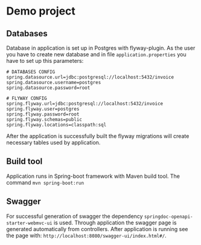 # Demo project

## Databases
Database in application is set up in Postgres with flyway-plugin. As the user you have to create new database and in file 
`application.properties` you have to set up this parameters:

```agsl
# DATABASES CONFIG
spring.datasource.url=jdbc:postgresql://localhost:5432/invoice
spring.datasource.username=postgres
spring.datasource.password=root

# FLYWAY CONFIG
spring.flyway.url=jdbc:postgresql://localhost:5432/invoice
spring.flyway.user=postgres
spring.flyway.password=root
spring.flyway.schemas=public
spring.flyway.locations=classpath:sql
```

After the application is successfully built the flyway migrations will create necessary tables used by application.

## Build tool
Application runs in Spring-boot framework with Maven build tool. The command 
`mvn spring-boot:run`

## Swagger
For successful generation of swagger the dependency `springdoc-openapi-starter-webmvc-ui` is used. Through application
the swagger page is generated automatically from controllers. After application is running see the page with: 
`http://localhost:8080/swagger-ui/index.html#/`.